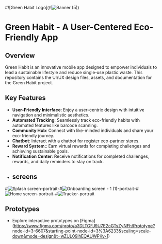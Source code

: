  #![Green Habit Logo](/!![Banner (5)](https://github.com/AmrishChandrasekaran/Amrish-Design-repo/assets/104980922/4c28d8da-f49f-4a61-84cc-37a0c8da4b8f))
# Green Habit - A User-Centered Eco-Friendly App
## Overview

Green Habit is an innovative mobile app designed to empower individuals to lead a sustainable lifestyle and reduce single-use plastic waste. This repository contains the UI/UX design files, assets, and documentation for the Green Habit project.
## Key Features

- **User-Friendly Interface**: Enjoy a user-centric design with intuitive navigation and minimalistic aesthetics.
- **Automated Tracking**: Seamlessly track eco-friendly habits with automated features like barcode scanning.
- **Community Hub**: Connect with like-minded individuals and share your eco-friendly journey.
- **Chatbot**: Interact with a chatbot for register eco-partner stores.
- **Reward System:**: Earn virtual rewards for completing challenges and achieving sustainable goals.
- **Notification Center**: Receive notifications for completed challenges, rewards, and daily reminders to stay on track.
- 
  ## screens
 #![Splash screen-portrait](https://github.com/AmrishChandrasekaran/Amrish-Design-repo/assets/104980922/13c7c708-cbd3-4672-a1e7-e4b1709db565)-#![Onboarding screen - 1 (1)-portrait](https://github.com/AmrishChandrasekaran/Amrish-Design-repo/assets/104980922/c2b4a3f5-bfac-477f-8cb9-ac5bb43eb9c4)-#![Home screen-portrait](https://github.com/AmrishChandrasekaran/Amrish-Design-repo/assets/104980922/9016f5dd-d186-4c6a-9a9c-689b585810da)-#![Tracker-portrait](https://github.com/AmrishChandrasekaran/Amrish-Design-repo/assets/104980922/6290c8d6-bbe2-4361-8349-d4d197938f5f) 

## Prototypes

- Explore interactive prototypes on  [Figma] (https://www.figma.com/proto/a3DLTGFJ9U7E2cGTsZyNFh/Prototype?node-id=3-6607&starting-point-node-id=3%3A6233&scaling=scale-down&mode=design&t=wZUL09lhEQAUWPKv-1)
